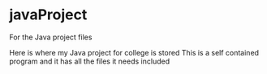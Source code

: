 # javaProject
For the Java project files

Here is where my Java project for college is stored
This is a self contained program and it has all the files it needs included
